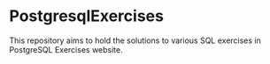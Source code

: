 # PostgresqlExercises
This repository aims to hold the solutions to various SQL exercises in PostgreSQL Exercises website.
